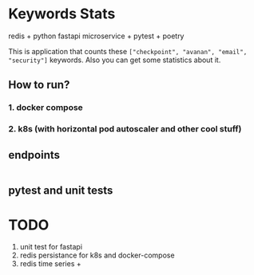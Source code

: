 # Keywords Stats 

redis + python fastapi microservice + pytest + poetry

This is application that counts these `["checkpoint", "avanan", "email", "security"]` keywords. Also you can get some statistics about it. 

## How to run? 

### 1. docker compose 

### 2. k8s (with horizontal pod autoscaler and other cool stuff)

## endpoints

```

```


## pytest and unit tests 

# TODO 
1. unit test for fastapi 
2. redis persistance for k8s and docker-compose 
3. redis time series +